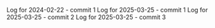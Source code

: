 Log for 2024-02-22 - commit 1
Log for 2025-03-25 - commit 1
Log for 2025-03-25 - commit 2
Log for 2025-03-25 - commit 3
